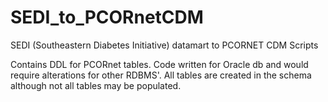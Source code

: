 # SEDI_to_PCORnetCDM
SEDI (Southeastern Diabetes Initiative) datamart to PCORNET CDM Scripts 


Contains DDL for PCORnet tables.  Code written for Oracle db and would require alterations for other RDBMS'.
All tables are created in the schema although not all tables may be populated.
